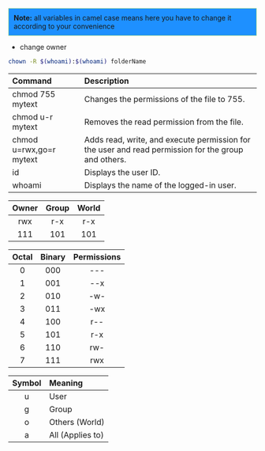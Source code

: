<div style="background-color: #1E90FF; border: 1px solid #a6d995; padding: 10px;">
<b>Note:</b> all variables in camel case means here you have to change it according to your convenience
</div>

* change owner
```sh
chown -R $(whoami):$(whoami) folderName
```

| Command                    | Description                                                                                       |
|:---------------------------|:--------------------------------------------------------------------------------------------------|
| chmod 755 mytext           | Changes the permissions of the file to 755.                                                      |
| chmod u-r mytext           | Removes the read permission from the file.                                                        |
| chmod u=rwx,go=r mytext    | Adds read, write, and execute permission for the user and read permission for the group and others.|
| id                         | Displays the user ID.                                                                             |
| whoami                     | Displays the name of the logged-in user.                                                          |




| Owner | Group | World |
|:-----:|:-----:|:-----:|
|  rwx  |  r-x  | r-x   |
|  111  |  101  | 101   |



| Octal | Binary | Permissions |
|:-----:|:------:|:-----------:|
|   0   |  000   |     ---     |
|   1   |  001   |     --x     |
|   2   |  010   |     -w-     |
|   3   |  011   |     -wx     |
|   4   |  100   |     r--     |
|   5   |  101   |     r-x     |
|   6   |  110   |     rw-     |
|   7   |  111   |     rwx     |


| Symbol | Meaning          |
|:------:|:----------------|
| u      | User             |
| g      | Group            |
| o      | Others (World)   |
| a      | All (Applies to) |
